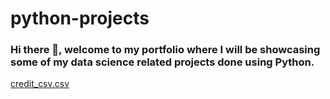 # python-projects
### Hi there 👋, welcome to my portfolio where I will be showcasing some of my data science related projects done using Python.
[credit_csv.csv](https://github.com/jibmo22/python-projects/files/10178043/credit_csv.csv)
